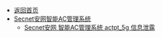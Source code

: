- [返回首页](/)
- [Secnet安网智能AC管理系统](Secnet安网智能AC管理系统/)
  - [Secnet安网 智能AC管理系统 actpt_5g 信息泄露](Secnet安网智能AC管理系统/Secnet安网%20智能AC管理系统%20actpt_5g%20信息泄露.md)
